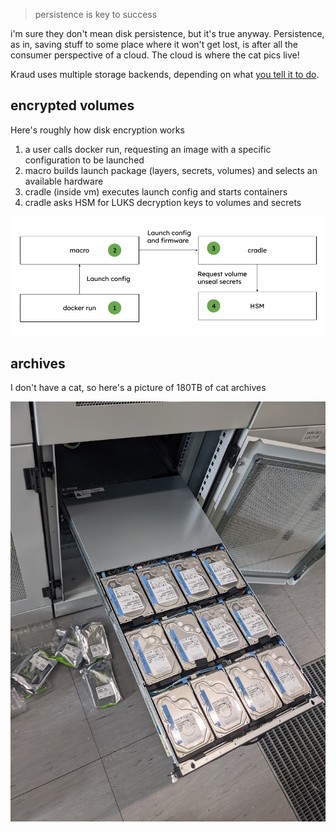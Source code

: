 > persistence is key to success

i'm sure they don't mean disk persistence, but it's true anyway. Persistence, as in, saving stuff to some place where it won't get lost, is after all the consumer perspective of a cloud. The cloud is where the cat pics live!

Kraud uses multiple storage backends, depending on what [you tell it to do](/quickstart/volumes/).




## encrypted volumes

Here's roughly how disk encryption works

1. a user calls docker run, requesting an image with a specific configuration to be launched
2. macro builds launch package (layers, secrets, volumes) and selects an available hardware
3. cradle (inside vm) executes launch config and starts containers
4. cradle asks HSM for LUKS decryption keys to volumes and secrets

![hsm.png](hsm.png)


## archives

I don't have a cat, so here's a picture of 180TB of cat archives

![storagenode.jpg](storagenode.jpg)


